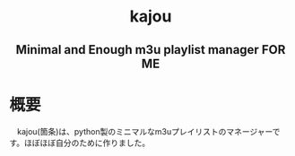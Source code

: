 <h1 align="center">kajou</h1>
<h2 align="center">Minimal and Enough m3u playlist manager FOR ME</h2>

# 概要
　kajou(箇条)は、python製のミニマルなm3uプレイリストのマネージャーです。ほぼほぼ自分のために作りました。

